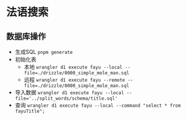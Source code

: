 # 法语搜索

## 数据库操作
- 生成SQL `pnpm generate`
- 初始化表 
    + 本地 `wrangler d1 execute fayu --local --file=./drizzle/0000_simple_mole_man.sql`
    + 远程 `wrangler d1 execute fayu --remote --file=./drizzle/0000_simple_mole_man.sql`
- 导入数据
 `wrangler d1 execute fayu --local --file='../split_words/schema/title.sql'`
- 查询
`wrangler d1 execute fayu --local --command "select * from fayuTitle";`
